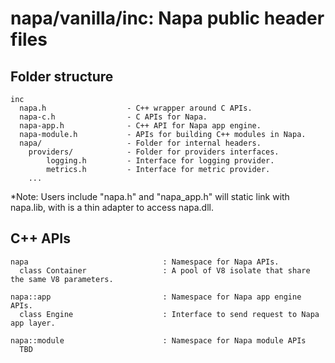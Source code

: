 # napa/vanilla/inc: Napa public header files

## **Folder structure**
```
inc
  napa.h                  - C++ wrapper around C APIs.   
  napa-c.h                - C APIs for Napa.
  napa-app.h              - C++ API for Napa app engine.
  napa-module.h           - APIs for building C++ modules in Napa.
  napa/                   - Folder for internal headers.
    providers/            - Folder for providers interfaces.
        logging.h         - Interface for logging provider.
        metrics.h         - Interface for metric provider.
    ...
```
*Note: Users include "napa.h" and "napa_app.h" will static link with napa.lib, with is a thin adapter to access napa.dll.

## **C++ APIs**

```
napa                              : Namespace for Napa APIs.
  class Container                 : A pool of V8 isolate that share the same V8 parameters. 

napa::app                         : Namespace for Napa app engine APIs.
  class Engine                    : Interface to send request to Napa app layer.

napa::module                      : Namespace for Napa module APIs
  TBD

```